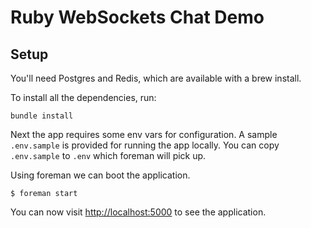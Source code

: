 # Ruby WebSockets Chat Demo

## Setup

You'll need Postgres and Redis, which are available with a brew install.


To install all the dependencies, run:
```
bundle install
```


Next the app requires some env vars for configuration. A sample `.env.sample` is provided for running the app locally. You can copy `.env.sample` to `.env` which foreman will pick up.

Using foreman we can boot the application.

```
$ foreman start
```

You can now visit <http://localhost:5000> to see the application.
